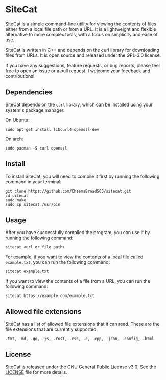 # SiteCat

SiteCat is a simple command-line utility for viewing the contents of files either from a local file path or from a URL. It is a lightweight and flexible alternative to more complex tools, with a focus on simplicity and ease of use.

SiteCat is written in C++ and depends on the curl library for downloading files from URLs. It is open source and released under the GPL-3.0 license.

If you have any suggestions, feature requests, or bug reports, please feel free to open an issue or a pull request. I welcome your feedback and contributions!

## Dependencies

SiteCat depends on the `curl` library, which can be installed using your system's package manager.

On Ubuntu:

    sudo apt-get install libcurl4-openssl-dev
On arch:

    sudo pacman -S curl openssl

## Install

To install SiteCat, you will need to compile it first by running the following command in your terminal:

    git clone https://github.com/CheemsBread505/sitecat.git
    cd sitecat
    sudo make
    sudo cp sitecat /usr/bin
## Usage
After you have successfully compiled the program, you can use it by running the following command:

    sitecat <url or file path>
For example, if you want to view the contents of a local file called `example.txt`, you can run the following command:

    sitecat example.txt
If you want to view the contents of a file from a URL, you can run the following command:

    sitecat https://example.com/example.txt
## Allowed file extensions

SiteCat has a list of allowed file extensions that it can read. These are the file extensions that are currently supported:

    .txt, .md, .go, .js, .rust, .css, .c, .cpp, .json, .config, .html

## License

SiteCat is released under the GNU General Public License v3.0; See the [LICENSE](https://github.com/CheemsBread505/sitecat/blob/main/LICENSE) file for more details.
